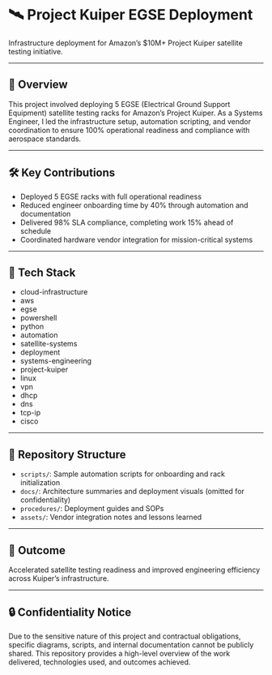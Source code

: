 # 🛰️ Project Kuiper EGSE Deployment

Infrastructure deployment for Amazon’s $10M+ Project Kuiper satellite testing initiative.

---

## 📌 Overview

This project involved deploying 5 EGSE (Electrical Ground Support Equipment) satellite testing racks for Amazon’s Project Kuiper. As a Systems Engineer, I led the infrastructure setup, automation scripting, and vendor coordination to ensure 100% operational readiness and compliance with aerospace standards.

---

## 🛠️ Key Contributions

- Deployed 5 EGSE racks with full operational readiness  
- Reduced engineer onboarding time by 40% through automation and documentation  
- Delivered 98% SLA compliance, completing work 15% ahead of schedule  
- Coordinated hardware vendor integration for mission-critical systems

---

## 🧰 Tech Stack

- cloud-infrastructure
- aws
- egse
- powershell
- python
- automation
- satellite-systems
- deployment
- systems-engineering
- project-kuiper
- linux
- vpn
- dhcp
- dns
- tcp-ip
- cisco 

---

## 📂 Repository Structure

- `scripts/`: Sample automation scripts for onboarding and rack initialization  
- `docs/`: Architecture summaries and deployment visuals (omitted for confidentiality)  
- `procedures/`: Deployment guides and SOPs  
- `assets/`: Vendor integration notes and lessons learned

---
## 🎯 Outcome

Accelerated satellite testing readiness and improved engineering efficiency across Kuiper’s infrastructure.

---

## 🔒 Confidentiality Notice

Due to the sensitive nature of this project and contractual obligations, specific diagrams, scripts, and internal documentation cannot be publicly shared. This repository provides a high-level overview of the work delivered, technologies used, and outcomes achieved.
